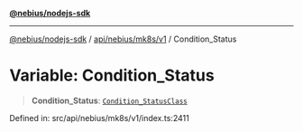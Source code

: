 [**@nebius/nodejs-sdk**](../../../../../README.md)

***

[@nebius/nodejs-sdk](../../../../../README.md) / [api/nebius/mk8s/v1](../README.md) / Condition\_Status

# Variable: Condition\_Status

> **Condition\_Status**: [`Condition_StatusClass`](../type-aliases/Condition_StatusClass.md)

Defined in: src/api/nebius/mk8s/v1/index.ts:2411
